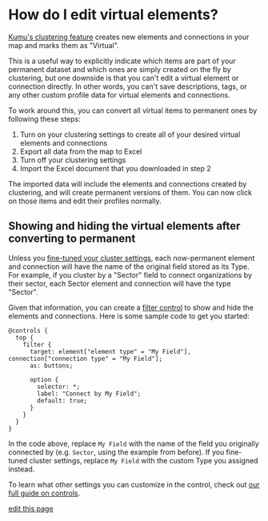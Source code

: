 # How do I edit virtual elements?

[Kumu's clustering feature](/guides/clustering.html) creates new elements and connections in your map and marks them as "Virtual".

This is a useful way to explicitly indicate which items are part of your permanent dataset and which ones are simply created on the fly by clustering, but one downside is that you can't edit a virtual element or connection directly. In other words, you can't save descriptions, tags, or any other custom profile data for virtual elements and connections.

To work around this, you can convert all virtual items to permanent ones by following these steps:
1. Turn on your clustering settings to create all of your desired virtual elements and connections
2. Export all data from the map to Excel
3. Turn off your clustering settings
4. Import the Excel document that you downloaded in step 2

The imported data will include the elements and connections created by clustering, and will create permanent versions of them. You can now click on those items and edit their profiles normally.


## Showing and hiding the virtual elements after converting to permanent

Unless you [fine-tuned your cluster settings](/guides/clustering.html#fine-tune-cluster-settings), each now-permanent element and connection will have the name of the original field stored as its Type. For example, if you cluster by a "Sector" field to connect organizations by their sector, each Sector element and connection will have the type "Sector".

Given that information, you can create a [filter control](/guides/controls/filter-control.html) to show and hide the elements and connections. Here is some sample code to get you started:

```
@controls {
  top {
    filter {
      target: element["element type" = "My Field"], connection["connection type" = "My Field"];
      as: buttons;

      option {
        selector: *;
        label: "Connect by My Field";
        default: true;
      }
    }
  }
}
```

In the code above, replace `My Field` with the name of the field you originally connected by (e.g. `Sector`, using the example from before). If you fine-tuned cluster settings, replace `My Field` with the custom Type you assigned instead.

To learn what other settings you can customize in the control, check out [our full guide on controls](/guides/controls.html).

<span class="edit-link"><a href="https://github.com/kumu/docs/blob/master/faq/how-do-i-edit-virtual-elements.md" target="_blank"><i class="fa fa-github"></i> edit this page</a></span>
